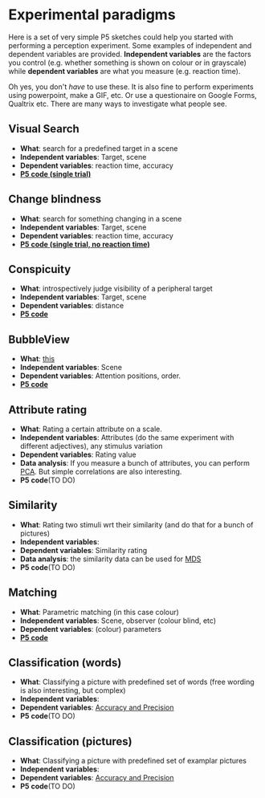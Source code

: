 # Experimental paradigms
Here is a set of very simple P5 sketches could help you started with performing a perception experiment. Some examples of independent and dependent variables are provided. **Independent variables** are the factors you control (e.g. whether something is shown on colour or in grayscale) while **dependent variables** are what you measure (e.g. reaction time). 

<!--Please check either check [Vision and Depiction (Draft)](https://homepage.tudelft.nl/w3s80/VisionAndDepiction.html#pf63) or search for the paradigm names if you want more info. -->

Oh yes, you don't _have_ to use these. It is also fine to perform experiments using powerpoint, make a GIF, etc. Or use a questionaire on Google Forms, Qualtrix etc. There are many ways to investigate what people see. 


## Visual Search
* **What**: search for a predefined target in a scene
* **Independent variables**: Target, scene
* **Dependent variables**: reaction time, accuracy
* [**P5 code (single trial)**](https://editor.p5js.org/maartenwijntjes/sketches/ICs67kdbA)

## Change blindness
* **What**: search for something changing in a scene
* **Independent variables**: Target, scene
* **Dependent variables**: reaction time, accuracy
* [**P5 code (single trial, no reaction time)**](https://editor.p5js.org/maartenwijntjes/sketches/GgLwmPwFo)

<!--
* [**Visual Search** (single trial)](https://editor.p5js.org/maartenwijntjes/sketches/ICs67kdbA)

* [**Change blindness** (single trial, no reaction time)](https://editor.p5js.org/maartenwijntjes/sketches/GgLwmPwFo)

* [**Conspicuity** ](https://editor.p5js.org/maartenwijntjes/sketches/cPBdpHIrD)

* [**BubbleView** ](https://editor.p5js.org/maartenwijntjes/sketches/Uq_K0yPI)
-->

## Conspicuity
* **What**: introspectively judge visibility of a peripheral target
* **Independent variables**: Target, scene
* **Dependent variables**: distance
* [**P5 code**](https://editor.p5js.org/maartenwijntjes/sketches/cPBdpHIrD)


## BubbleView
* **What**: [this](http://bubbleview.namwkim.org)
* **Independent variables**: Scene
* **Dependent variables**: Attention positions, order. 
* [**P5 code**](https://editor.p5js.org/maartenwijntjes/sketches/Uq_K0yPI)


## Attribute rating
* **What**: Rating a certain attribute on a scale. 
* **Independent variables**: Attributes (do the same experiment with different adjectives), any stimulus variation
* **Dependent variables**: Rating value
* **Data analysis**: If you measure a bunch of attributes, you can perform [PCA](https://en.wikipedia.org/wiki/Principal_component_analysis). But simple correlations are also interesting. 
* **P5 code**(TO DO)

## Similarity
* **What**: Rating two stimuli wrt their similarity (and do that for a bunch of pictures)
* **Independent variables**: 
* **Dependent variables**: Similarity rating
* **Data analysis**: the similarity data can be used for [MDS](https://en.wikipedia.org/wiki/Multidimensional_scaling)
* **P5 code**(TO DO)

## Matching
* **What**: Parametric matching (in this case colour)
* **Independent variables**: Scene, observer (colour blind, etc)
* **Dependent variables**: (colour) parameters 
* [**P5 code**](https://editor.p5js.org/maartenwijntjes/full/q7sJV6m7)

## Classification (words)
* **What**: Classifying a picture with predefined set of words (free wording is also interesting, but complex)
* **Independent variables**: 
* **Dependent variables**: [Accuracy and Precision](https://en.wikipedia.org/wiki/Accuracy_and_precision)
* **P5 code**(TO DO)


## Classification (pictures)
* **What**: Classifying a picture with predefined set of examplar pictures
* **Independent variables**: 
* **Dependent variables**: [Accuracy and Precision](https://en.wikipedia.org/wiki/Accuracy_and_precision)
* **P5 code**(TO DO)


